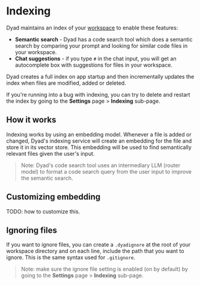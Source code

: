 # Indexing

Dyad maintains an index of your [workspace](./workspace.md) to enable these features:

- **Semantic search** - Dyad has a code search tool which does a semantic search by comparing your prompt and looking for similar code files in your workspace.
- **Chat suggestions** - if you type `#` in the chat input, you will get an autocomplete box with suggestions for files in your workspace.

Dyad creates a full index on app startup and then incrementally updates the index when files are modified, added or deleted.

If you're running into a bug with indexing, you can try to delete and restart the index by going to the **Settings** page > **Indexing** sub-page.

## How it works

Indexing works by using an embedding model. Whenever a file is added or changed, Dyad's indexing service will create an embedding for the file and store it in its vector store. This embedding will be used to find semantically relevant files given the user's input.

> Note: Dyad's code search tool uses an intermediary LLM (router model) to format a code search query from the user input to improve the semantic search.

## Customizing embedding

TODO: how to customize this.

## Ignoring files

If you want to ignore files, you can create a `.dyadignore` at the root of your workspace directory and on each line, include the path that you want to ignore. This is the same syntax used for `.gitignore`.

> Note: make sure the ignore file setting is enabled (on by default) by going to the **Settings** page > **Indexing** sub-page.
